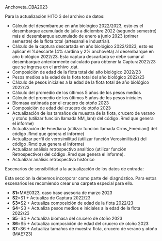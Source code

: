 Anchoveta_CBA2023


Para la actualización HITO 3 del archivo de datos:

- Cálculo del desembarque en año biológico 2022/2023, esto es el desembarque acumulado de julio a diciembre 2022 (segundo semestre) más el desembarque acumulado de enero a junio 2023 (primer semestre) de la flota total (artesanal e industrial). 
- Cálculo de la captura descartada en año biológico 2022/2023, esto es aplicar el %descarte (4% sardina y 2% anchoveta) al desembarque en año biológico 2022/23.  Esta captura descartada se debe sumar al desembarque anteriormente calculado para obtener la Captura2022/23 que se ingresa en el archivo .dat.
- Composición de edad de la flota total del año biológico 2022/23
- Pesos medios a la edad de la flota total del año biológico 2022/23
- Cálculo de pesos iniciales a la edad de la flota total de año biológico 2022/23
- Cálculo del promedio de los últimos 5 años  de los pesos medios
- Cálculo del promedio de los últimos 5 años de los pesos iniciales
- Biomasa estimada por el crucero de otoño 2023
- Composición de edad del crucero de otoño 2023
- Actualización de los tamaños de muestra de la flota, crucero de verano y otoño (utilizar función llamada NM_Ian() del código .Rmd que genera el informe)
- Actualización de Fmediana (utilizar función llamada Crms_Fmedian() del código .Rmd que genera el informe)
- Actualizar perfil de verosimilitud (utilizar función Verosimilitud() del código .Rmd que genera el informe)
- Actualizar análisis retrospectivo analítico (utilizar función Retrospectivo() del código .Rmd que genera el informe).
- Actualizar análisis retrospectivo histórico


Escenarios de sensibilidad a la actualización de los datos de entrada:

Esta sección la debemos incorporar como parte del diagnóstico. Para estos escenarios les recomiendo crear una carpeta especial para ello.

- **S1**=MAE0323, caso base asesoría de marzo 2023
- **S2**=S1 + Actualiza de Captura 2022/23 
- **S3**=S2 + Actualiza composición de edad de la flota 2022/23
- **S4**=S3 + Actualiza pesos medios e iniciales a la edad de la flota 2022/23
- **S5**=S4 + Actualiza biomasa del crucero de otoño 2023
- **S6**=S5 + Actualiza composición de edad del crucero de otoño 2023
- **S7**=S6 + Actualiza tamaños de muestra flota, crucero de verano y otoño (MAE723)




